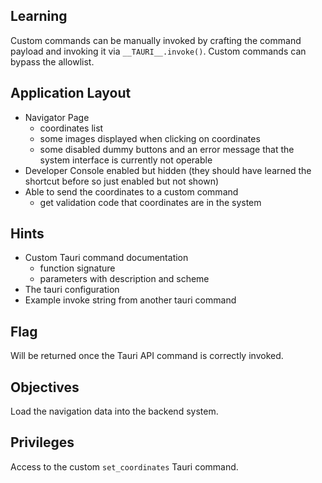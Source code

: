 ## Learning

Custom commands can be manually invoked by crafting the command payload and invoking it via `__TAURI__.invoke()`. Custom commands can bypass the allowlist.


## Application Layout

- Navigator Page
  - coordinates list
  - some images displayed when clicking on coordinates
  - some disabled dummy buttons and an error message that the system interface is currently not operable
- Developer Console enabled but hidden (they should have learned the shortcut before so just enabled but not shown)
- Able to send the coordinates to a custom command
  - get validation code that coordinates are in the system

## Hints

- Custom Tauri command documentation
  - function signature
  - parameters with description and scheme
- The tauri configuration
- Example invoke string from another tauri command

## Flag

Will be returned once the Tauri API command is correctly invoked.

## Objectives

Load the navigation data into the backend system.

## Privileges

Access to the custom `set_coordinates` Tauri command.
